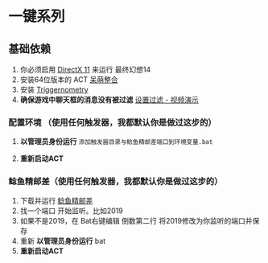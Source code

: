 # 一键系列

## 基础依赖

1. 你必须启用 [DirectX 11](https://support.microsoft.com/zh-cn/help/179113/how-to-install-the-latest-version-of-directx) 来运行 最终幻想14
1. 安装64位版本的 ACT [呆萌整合](https://nga.178.com/read.php?tid=19019884)
1. 安装 [Triggernometry](https://github.com/paissaheavyindustries/Triggernometry)
1. **确保游戏中聊天框的消息没有被过滤**
[设置过滤 - 视频演示](https://www.bilibili.com/video/av83704576/)

### 配置环境 （使用任何触发器，我都默认你是做过这步的）

1. **以管理员身份运行** `添加触发器目录与鲶鱼精邮差端口到环境变量.bat`

1. **重新启动ACT**

### 鲶鱼精邮差（使用任何触发器，我都默认你是做过这步的）

1. 下载并运行 [鲶鱼精邮差](https://nga.178.com/read.php?tid=19724323)
1. 找一个端口 开始监听。比如2019
1. 如果不是2019，在 Bat右键编辑 倒数第二行 将2019修改为你监听的端口并保存
1. 重新 **以管理员身份运行** bat
1. **重新启动ACT**
